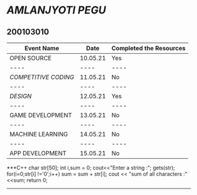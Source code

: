 #  _AMLANJYOTI PEGU_

## 200103010

| Event Name | Date | Completed the Resources |
|---- | --- | --- |
| OPEN SOURCE | 10.05.21| Yes |
|----| ---- | ---- |
| _COMPETITIVE CODING_| 11.05.21| No |
|----| ---- | ---- |
| _DESIGN_| 12.05.21 | Yes |
|----| ---- | ---- |
| GAME DEVELOPMENT | 13.05.21 | No |
|----| ---- | ---- |
| MACHINE LEARNING | 14.05.21 | No |
|----| ---- | ---- |
| APP DEVELOPMENT | 15.05.21 | No |


***C++ 
 char str[50];
  int i,sum = 0;
  cout<<"Enter a string :";
  gets(str);
  for(i=0;str[i] !='0';i++)
  sum = sum + str[i];
  cout << "sum of all characters :"<<sum;
  return 0;
  
***

